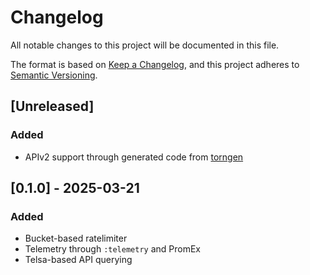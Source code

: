# Changelog

All notable changes to this project will be documented in this file.

The format is based on [Keep a Changelog](https://keepachangelog.com/en/1.1.0/),
and this project adheres to [Semantic Versioning](https://semver.org/spec/v2.0.0.html).

## [Unreleased]
### Added
- APIv2 support through generated code from [torngen](https://github.com/Tornium/torngen)

## [0.1.0] - 2025-03-21
### Added
- Bucket-based ratelimiter
- Telemetry through `:telemetry` and PromEx
- Telsa-based API querying
